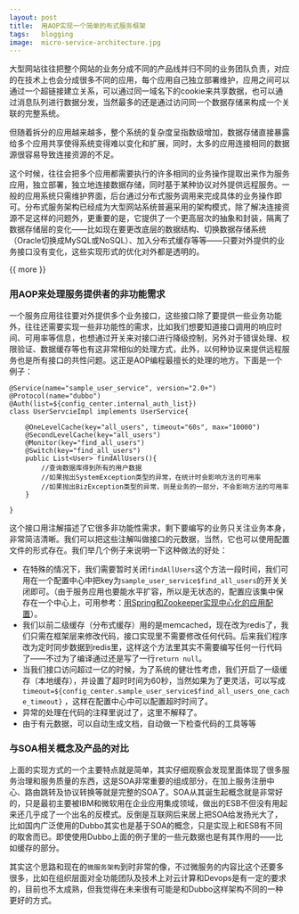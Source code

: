 ```yaml
---
layout: post
title:  用AOP实现一个简单的布式服务框架
tags:   blogging
image:  micro-service-architecture.jpg
---
```


大型网站往往把整个网站的业务分成不同的产品线并归不同的业务团队负责，对应的在技术上也会分成很多不同的应用，每个应用自己独立部署维护，应用之间可以通过一个超链接建立关系，可以通过同一域名下的cookie来共享数据，也可以通过消息队列进行数据分发，当然最多的还是通过访问同一个数据存储来构成一个关联的完整系统。

但随着拆分的应用越来越多，整个系统的复杂度呈指数级增加，数据存储直接暴露给多个应用共享使得系统变得难以变化和扩展，同时，太多的应用连接相同的数据源很容易导致连接资源的不足。

这个时候，往往会把多个应用都需要执行的许多相同的业务操作提取出来作为服务应用，独立部署，独立地连接数据存储，同时基于某种协议对外提供远程服务。一般的应用系统只需维护界面，后台通过分布式服务调用来完成具体的业务操作即可。分布式服务架构已经成为大型网站系统普遍采用的架构模式，除了解决连接资源不足这样的问题外，更重要的是，它提供了一个更高层次的抽象和封装，隔离了数据存储层的变化——比如现在要更改底层的数据结构、切换数据存储系统（Oracle切换成MySQL或NoSQL）、加入分布式缓存等等——只要对外提供的业务接口没有变化，这些实现形式的优化对外都是透明的。



{{ more }}


### 用AOP来处理服务提供者的非功能需求

一个服务应用往往要对外提供多个业务接口，这些接口除了要提供一些业务功能外，往往还需要实现一些非功能性的需求，比如我们想要知道接口调用的响应时间、可用率等信息，也想通过开关来对接口进行降级控制，另外对于错误处理、权限验证、数据缓存等也有这非常相似的处理方式，此外，以何种协议来提供远程服务也是所有接口的共性问题。这正是AOP编程最擅长的处理的地方。下面是一个例子：

```
@Service(name="sample_user_service", version="2.0+")
@Protocol(name="dubbo")
@Auth(list=${config_center.internal_auth_list})
class UserServcieImpl implements UserService{

	@OneLevelCache(key="all_users", timeout="60s", max="10000")
    @SecondLevelCache(key="all_users")
    @Monitor(key="find_all_users")
    @Switch(key="find_all_users")	
	public List<User> findAllUsers(){
		//查询数据库得到所有的用户数据
        //如果抛出SystemException类型的异常，在统计时会影响方法的可用率
        //如果抛出BizException类型的异常，则是业务的一部分，不会影响方法的可用率
    }
	
}

```


这个接口用注解描述了它很多非功能性需求，剩下要编写的业务只关注业务本身，非常简洁清晰。我们可以把这些注解叫做接口的元数据，当然，它也可以使用配置文件的形式存在。我们举几个例子来说明一下这种做法的好处：

- 在特殊的情况下，我们需要暂时关闭`findAllUsers`这个方法一段时间，我们可用在一个配置中心中把key为`sample_user_service$find_all_users`的开关关闭即可。（由于服务应用也要能水平扩容，所以是无状态的，配置应该集中保存在一个中心上，可用参考：[用Spring和Zookeeper实现中心化的应用配置](http://spring.io/blog/2015/04/21/springone2gx-2014-replay-centralized-application-configuration-with-spring-and-apache-zookeeper "用Spring和Zookeeper实现中心化的应用配置")）。
- 我们以前二级缓存（分布式缓存）用的是memcached，现在改为redis了，我们只需在框架层来修改代码，接口实现里不需要修改任何代码。后来我们程序改为定时同步数据到redis里，这样这个方法里其实不需要编写任何一行代码了——不过为了编译通过还是写了一行`return null`。
- 当我们接口访问超过一亿的时候，为了系统的健壮性考虑，我们开启了一级缓存（本地缓存），并设置了超时时间为60秒，当然如果为了更灵活，可以写成 `timeout=${config_center.sample_user_service$find_all_users_one_cache_timeout}` ，这样在配置中心中可以配置超时时间了。
- 异常的处理在代码的注释里说过了，这里不解释了。
- 由于有元数据，可以自动生成文档，自动做一下检查代码的工具等等
 

### 与SOA相关概念及产品的对比

上面的实现方式的一个主要特点就是简单，其实仔细观察会发现里面体现了很多服务治理和服务质量的东西，这是SOA非常重要的组成部分，在加上服务注册中心、路由跳转及协议转换等就是完整的SOA了。SOA从其诞生起概念就是非常好的，只是最初主要被IBM和微软用在企业应用集成领域，做出的ESB不但没有用起来还几乎成了一个出名的反模式。反倒是互联网后来居上把SOA给发扬光大了，比如国内广泛使用的Dubbo其实也是基于SOA的概念，只是实现上和ESB有不同的取舍而已。即使使用Dubbo上面的例子里的一些元数据也是有其作用的——比如缓存的部分。

其实这个思路和现在的`微服务架构`到时非常的像，不过微服务的内容比这个还要多很多，比如在组织层面对全功能团队及技术上对云计算和Devops是有一定的要求的，目前也不太成熟，但我觉得在未来很有可能是和Dubbo这样架构不同的一种更好的方式。